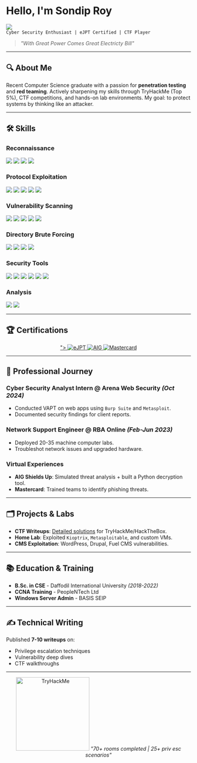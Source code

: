 # Hello, I'm Sondip Roy  
<a href="https://www.linkedin.com/in/sondiproy0/"><img src="https://img.shields.io/badge/-LinkedIn-0072b1?&style=for-the-badge&logo=linkedin&logoColor=white" /></a>  
`Cyber Security Enthusiast | eJPT Certified | CTF Player`  

> *"With Great Power Comes Great Electricty Bill"*  

---

## 🔍 **About Me**  
Recent Computer Science graduate with a passion for **penetration testing** and **red teaming**. Actively sharpening my skills through TryHackMe (Top 5%), CTF competitions, and hands-on lab environments. My goal: to protect systems by thinking like an attacker.  

---

## 🛠️ **Skills** 

### Reconnaissance
<div>
    <img src="https://img.shields.io/badge/-Nmap-259DAD?style=for-the-badge&logo=Nmap&logoColor=white" />
    <img src="https://img.shields.io/badge/-Masscan-000000?style=for-the-badge&logo=Masscan&logoColor=white" />
    <img src="https://img.shields.io/badge/-theHarvester-FFA500?style=for-the-badge&logo=theHarvester&logoColor=white" />
    <img src="https://img.shields.io/badge/-Amass-8A2BE2?style=for-the-badge&logo=Amass&logoColor=white" />
</div>

### Protocol Exploitation
<div>
    <img src="https://img.shields.io/badge/-SMB-5C5C5C?style=for-the-badge&logo=Windows-Terminal&logoColor=white" />
    <img src="https://img.shields.io/badge/-FTP-FF6600?style=for-the-badge&logo=FileZilla&logoColor=white" />
    <img src="https://img.shields.io/badge/-SSH-000000?style=for-the-badge&logo=GNU-Bash&logoColor=white" />
    <img src="https://img.shields.io/badge/-RDP-0078D4?style=for-the-badge&logo=Microsoft-Remote-Desktop&logoColor=white" />
    <img src="https://img.shields.io/badge/-HTTP%2FHTTPS-FF5722?style=for-the-badge&logo=Internet-Explorer&logoColor=white" />
</div>

### Vulnerability Scanning
<div>
    <img src="https://img.shields.io/badge/-Nessus-289BF1?style=for-the-badge&logo=Nessus&logoColor=white" />
    <img src="https://img.shields.io/badge/-Nikto-000000?style=for-the-badge&logo=Nikto&logoColor=white" />
    <img src="https://img.shields.io/badge/-Nuclei-00BFFF?style=for-the-badge&logo=Nuclei&logoColor=white" />
    <img src="https://img.shields.io/badge/-WPScan-259DAD?style=for-the-badge&logo=WPScan&logoColor=white" />
    <img src="https://img.shields.io/badge/-Droopescan-8A2BE2?style=for-the-badge&logo=Droopescan&logoColor=white" />
</div>

### Directory Brute Forcing
<div>
    <img src="https://img.shields.io/badge/-Gobuster-00ADD8?style=for-the-badge&logo=go&logoColor=white" />
    <img src="https://img.shields.io/badge/-FFuf-111111?style=for-the-badge&logo=ffuf&logoColor=white" />
    <img src="https://img.shields.io/badge/-Dirbuster-DD4B35?style=for-the-badge&logo=kali-linux&logoColor=white" />
    <img src="https://img.shields.io/badge/-Dirsearch-3776AB?style=for-the-badge&logo=python&logoColor=white" />
</div>

### Security Tools
<div>
    <img src="https://img.shields.io/badge/-Metasploit-EB340A?style=for-the-badge&logo=metasploit&logoColor=white" />
    <img src="https://img.shields.io/badge/-SQLmap-000000?style=for-the-badge&logo=sqlmap&logoColor=white" />
    <img src="https://img.shields.io/badge/-Mimikatz-0078D6?style=for-the-badge&logo=microsoft&logoColor=white" />
    <img src="https://img.shields.io/badge/-Hashcat-000000?style=for-the-badge&logo=hashcat&logoColor=white" />
    <img src="https://img.shields.io/badge/-John%20the%20Ripper-D90F0F?style=for-the-badge&logo=johntheripper&logoColor=white" />
    <img src="https://img.shields.io/badge/-SecLists-4B9CD3?style=for-the-badge&logo=bookstack&logoColor=white" />
</div>

### Analysis
<div>
    <img src="https://img.shields.io/badge/-Wireshark-1679A7?style=for-the-badge&logo=wireshark&logoColor=white" />
    <img src="https://img.shields.io/badge/-Burp%20Suite-FF6633?style=for-the-badge&logo=burpsuite&logoColor=white" />
</div>  

---

## 🏆 **Certifications**  
<div align="center">
  <a href="<iframe src="https://www.linkedin.com/embed/feed/update/urn:li:ugcPost:7308393632170917892?collapsed=1" height="399" width="504" frameborder="0" allowfullscreen="" title="Embedded post"></iframe>">
    <img src="https://img.shields.io/badge/eJPT-Certified-red?style=for-the-badge&logo=linux" alt="eJPT">
  </a>
  <a href="https://www.theforage.com">
    <img src="https://img.shields.io/badge/AIG-Shields_Up-0077B5?style=for-the-badge&logo=aig" alt="AIG">
  </a>
  <a href="https://www.theforage.com">
    <img src="https://img.shields.io/badge/Mastercard-Cyber_Defense-FF6C37?style=for-the-badge&logo=mastercard" alt="Mastercard">
  </a>
</div>

---

## 💼 **Professional Journey**  

### **Cyber Security Analyst Intern** @ Arena Web Security *(Oct 2024)*  
- Conducted VAPT on web apps using `Burp Suite` and `Metasploit`.  
- Documented security findings for client reports.  

### **Network Support Engineer** @ RBA Online *(Feb-Jun 2023)*  
- Deployed 20-35 machine computer labs.  
- Troubleshot network issues and upgraded hardware.  

### **Virtual Experiences**  
- **AIG Shields Up**: Simulated threat analysis + built a Python decryption tool.  
- **Mastercard**: Trained teams to identify phishing threats.  

---

## 🗂️ **Projects & Labs**  
- **CTF Writeups**: [Detailed solutions](https://github.com/sondiproy0/ctf-writeups) for TryHackMe/HackTheBox.  
- **Home Lab**: Exploited `Kioptrix`, `Metasploitable`, and custom VMs.  
- **CMS Exploitation**: WordPress, Drupal, Fuel CMS vulnerabilities.  

---

## 📚 **Education & Training**  
- **B.Sc. in CSE** - Daffodil International University *(2018-2022)*  
- **CCNA Training** - PeopleNTech Ltd  
- **Windows Server Admin** - BASIS SEIP  

---

## ✍️ **Technical Writing**  
Published **7-10 writeups** on:  
- Privilege escalation techniques  
- Vulnerability deep dives  
- CTF walkthroughs  

---

<p align="center">
  <img src="https://tryhackme-badges.s3.amazonaws.com/sondiproy.png" alt="TryHackMe" width="200">  
  <i>"70+ rooms completed | 25+ priv esc scenarios"</i>
</p>
